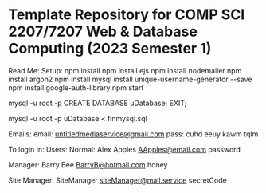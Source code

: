 # Template Repository for COMP SCI 2207/7207 Web & Database Computing (2023 Semester 1)

Read Me:
Setup:
npm install
npm install ejs
npm install nodemailer
npm install argon2
npm install mysql
install unique-username-generator --save
npm install google-auth-library
npm start

mysql -u root -p
CREATE DATABASE uDatabase;
EXIT;

mysql -u root -p uDatabase < finmysql.sql


Emails:
email:  untitledmediaservice@gmail.com
pass:  cuhd eeuy kawm tqlm


To login in:
Users:
Normal:
Alex Apples
AApples@email.com
password

Manager:
Barry Bee
BarryB@hotmail.com
honey

Site Manager:
SiteManager
siteManager@mail.service
secretCode

